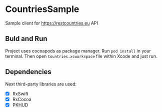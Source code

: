 # CountriesSample
Sample client for https://restcountries.eu API

## Buld and Run

Project uses cocoapods as package manager.
Run `pod install` in your terminal.
Then open `Countries.xcworkspace` file within Xcode and just run.

## Dependencies

Next third-party libraries are used:

- [x] RxSwift
- [x] RxCocoa
- [x] PKHUD
